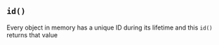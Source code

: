## `id()` 
Every object in memory has a unique ID during its lifetime and this `id()` returns that value <br>

